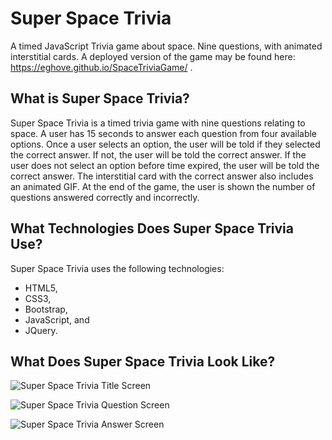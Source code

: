 # Super Space Trivia
A timed JavaScript Trivia game about space. Nine questions, with animated interstitial cards. A deployed version of the game may be found here: https://eghove.github.io/SpaceTriviaGame/ .

## What is Super Space Trivia?
Super Space Trivia is a timed trivia game with nine questions relating to space. A user has 15 seconds to answer each question from four available options. Once a user selects an option, the user will be told if they selected the correct answer. If not, the user will be told the correct answer. If the user does not select an option before time expired, the user will be told the correct answer. The interstitial card with the correct answer also includes an animated GIF. At the end of the game, the user is shown the number of questions answered correctly and incorrectly.

## What Technologies Does Super Space Trivia Use?
Super Space Trivia uses the following technologies:
* HTML5, 
* CSS3, 
* Bootstrap, 
* JavaScript, and 
* JQuery.

## What Does Super Space Trivia Look Like?

![Super Space Trivia Title Screen](https://eghove.github.io/img/portfolio/Space-Trivia.PNG "Super Space Trivia Title Screen")

![Super Space Trivia Question Screen](https://eghove.github.io/img/portfolio/space-trivia-1.PNG "Super Space Trivia Question Screen")

![Super Space Trivia Answer Screen](https://eghove.github.io/img/portfolio/space-trivia-2.PNG "Super Space Trivia Answer Screen")
